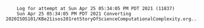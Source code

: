         Log for attempt at Sun Apr 25 05:34:05 PM PDT 2021 (11837)
        Sun Apr 25 05:34:05 PM PDT 2021 Converting 2020ISOS101/KBe21isos201retStoryOfScienceComputationalComplexity.org...
